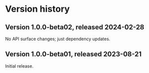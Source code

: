 # Version history

## Version 1.0.0-beta02, released 2024-02-28

No API surface changes; just dependency updates.

## Version 1.0.0-beta01, released 2023-08-21

Initial release.
